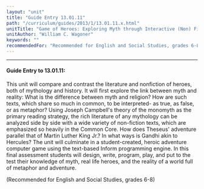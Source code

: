 ```yaml
---
layout: "unit"
title: "Guide Entry 13.01.11"
path: "/curriculum/guides/2013/1/13.01.11.x.html"
unitTitle: "Game of Heroes: Exploring Myth through Interactive (Non) Fiction"
unitAuthor: "William C. Wagoner"
keywords: ""
recommendedFor: "Recommended for English and Social Studies, grades 6-8"
---
```

<body>
<hr/>
<h4>
Guide Entry to 13.01.11:
</h4>
<p>
This unit will compare and contrast the literature and nonfiction of heroes, both of mythology and history. It will first explore the link between myth and reality: What is the difference between myth and religion? How are such texts, which share so much in common, to be interpreted- as true, as false, or as metaphor? Using Joseph Campbell's theory of the monomyth as the primary reading strategy, the rich literature of any mythology can be analyzed side by side with a wide variety of non-fiction texts, which are emphasized so heavily in the Common Core. How does Theseus' adventure parallel that of Martin Luther King Jr.? In what ways is Gandhi akin to Hercules? The unit will culminate in a student-created, heroic adventure computer game using the text-based Inform programming engine. In this final assessment students will design, write, program, play, and put to the test their knowledge of myth, real life heroes, and the reality of a world full of metaphor and adventure.
</p>
<p>
<b>
</b>
</p>
<p>
(Recommended for English and Social Studies, grades 6-8)
</p>
</body>